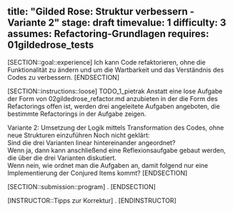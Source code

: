 title: "Gilded Rose: Struktur verbessern - Variante 2"
stage: draft
timevalue: 1
difficulty: 3
assumes: Refactoring-Grundlagen
requires: 01gildedrose_tests
---
[SECTION::goal::experience]
Ich kann Code refaktorieren, ohne die Funktionalität zu ändern und um die Wartbarkeit und das 
Verständnis des Codes zu verbessern.
[ENDSECTION]

[SECTION::instructions::loose]
TODO_1_pietrak Anstatt eine lose Aufgabe der Form von 02gildedrose_refactor.md anzubieten
in der die Form des Refactorings offen ist, werden drei angeleitete Aufgaben angeboten, 
die bestimmte Refactorings in der Aufgabe zeigen.

Variante 2: Umsetzung der Logik mittels Transformation des Codes, ohne neue Strukturen einzuführen
Noch nicht geklärt:  
Sind die drei Varianten linear hintereinander angeordnet?  
Wenn ja, dann kann anschließend eine Reflexionsaufgabe gebaut werden, die über die drei 
Varianten diskutiert.  
Wenn nein, wie ordnet man die Aufgaben an, damit folgend nur eine Implementierung der 
Conjured Items kommt?
[ENDSECTION]

[SECTION::submission::program]
.
[ENDSECTION]
    
[INSTRUCTOR::Tipps zur Korrektur]
.
[ENDINSTRUCTOR]